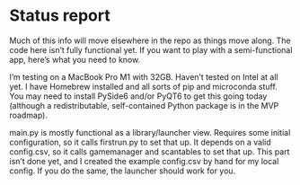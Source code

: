 <h1>Status report</h1>

<p>Much of this info will move elsewhere in the repo as things move along. The code here isn’t fully functional yet. If you want to play with a semi-functional app, here’s what you need to know.</p>

<p>I’m testing on a MacBook Pro M1 with 32GB. Haven’t tested on Intel at all yet. I have Homebrew installed and all sorts of pip and microconda stuff. You may need to install PySide6 and/or PyQT6 to get this going today (although a redistributable, self-contained Python package is in the MVP roadmap).</p>

<p>main.py is mostly functional as a library/launcher view. Requires some initial configuration, so it calls firstrun.py to set that up. It depends on a valid config.csv, so it calls gamemanager and scantables to set that up. This part isn’t done yet, and I created the example config.csv by hand for my local config. If you do the same, the launcher should work for you.</p>


